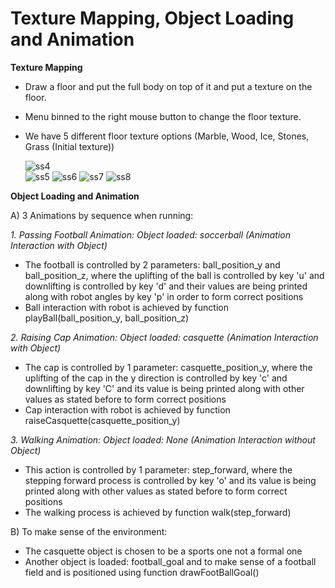 # Texture Mapping, Object Loading and Animation
**Texture Mapping**
- Draw a floor and put the full body on top of it and put a texture on the floor.
- Menu binned to the right mouse button to change the floor texture.
- We have 5 different floor texture options (Marble, Wood, Ice, Stones, Grass (Initial texture))

     ![ss4](https://user-images.githubusercontent.com/55870140/121246649-4082f900-c856-11eb-947c-d8be65f0f42a.png)  
     ![ss5](https://user-images.githubusercontent.com/55870140/121246930-82ac3a80-c856-11eb-8bf7-d24a44daa894.png)
     ![ss6](https://user-images.githubusercontent.com/55870140/121247283-eafb1c00-c856-11eb-8d97-8a8f8e92ab24.png)
     ![ss7](https://user-images.githubusercontent.com/55870140/121247598-46c5a500-c857-11eb-93bb-13d5ed715335.png)
     ![ss8](https://user-images.githubusercontent.com/55870140/121247881-9906c600-c857-11eb-80f7-04ea08332c2e.png)
     
**Object Loading and Animation**

A) 3 Animations by sequence when running:

*1. Passing Football Animation:*
    *Object loaded: soccerball (Animation Interaction with Object)*
- The football is controlled by 2 parameters: ball_position_y and ball_position_z,
  where the uplifting of the ball is controlled by key 'u' and downlifting is controlled by key 'd'
  and their values are being printed along with robot angles by key 'p' in order to form correct positions
- Ball interaction with robot is achieved by function playBall(ball_position_y, ball_position_z)

*2. Raising Cap Animation:*
    *Object loaded: casquette (Animation Interaction with Object)*
- The cap is controlled by 1 parameter: casquette_position_y,
  where the uplifting of the cap in the y direction is controlled by key 'c' and downlifting by key 'C'
  and its value is being printed along with other values as stated before to form correct positions
- Cap interaction with robot is achieved by function raiseCasquette(casquette_position_y)

*3. Walking Animation:*
    *Object loaded: None (Animation Interaction without Object)*
- This action is controlled by 1 parameter: step_forward,
  where the stepping forward process is controlled by key 'o'
  and its value is being printed along with other values as stated before to form correct positions
- The walking process is achieved by function walk(step_forward)

B) To make sense of the environment:
- The casquette object is chosen to be a sports one not a formal one
- Another object is loaded: football_goal and to make sense of a football field
  and is positioned using function drawFootBallGoal()

